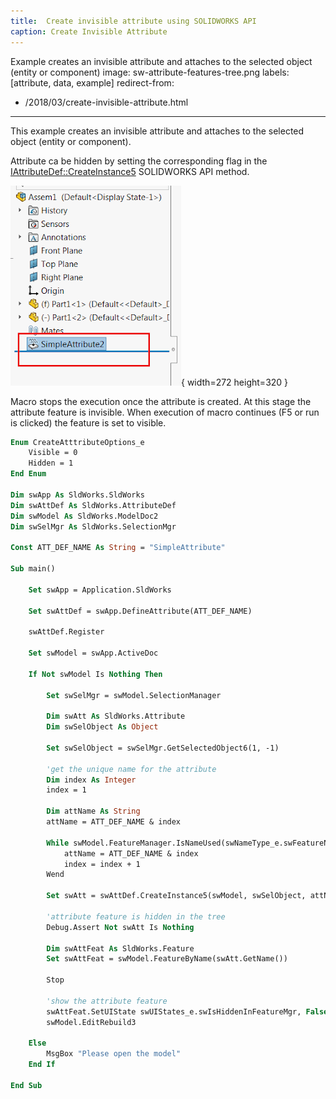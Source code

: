 ```yaml
---
title:  Create invisible attribute using SOLIDWORKS API
caption: Create Invisible Attribute
---
```

 Example creates an invisible attribute and attaches to the selected object (entity or component)
image: sw-attribute-features-tree.png
labels: [attribute, data, example]
redirect-from:
  - /2018/03/create-invisible-attribute.html
---
This example creates an invisible attribute and attaches to the selected object (entity or component).

Attribute ca be hidden by setting the corresponding flag in the [IAttributeDef::CreateInstance5](https://help.solidworks.com/2018/english/api/sldworksapi/solidworks.interop.sldworks~solidworks.interop.sldworks.iattributedef~createinstance5.html) SOLIDWORKS API method.

![Attribute feature inserted to the Feature Manager Tree](sw-attribute-features-tree.png){ width=272 height=320 }

Macro stops the execution once the attribute is created. At this stage the attribute feature is invisible.
When execution of macro continues (F5 or run is clicked) the feature is set to visible.

~~~ vb
Enum CreateAtttributeOptions_e
    Visible = 0
    Hidden = 1
End Enum

Dim swApp As SldWorks.SldWorks
Dim swAttDef As SldWorks.AttributeDef
Dim swModel As SldWorks.ModelDoc2
Dim swSelMgr As SldWorks.SelectionMgr

Const ATT_DEF_NAME As String = "SimpleAttribute"

Sub main()

    Set swApp = Application.SldWorks
    
    Set swAttDef = swApp.DefineAttribute(ATT_DEF_NAME)
    
    swAttDef.Register
    
    Set swModel = swApp.ActiveDoc
    
    If Not swModel Is Nothing Then
    
        Set swSelMgr = swModel.SelectionManager
        
        Dim swAtt As SldWorks.Attribute
        Dim swSelObject As Object
        
        Set swSelObject = swSelMgr.GetSelectedObject6(1, -1)
        
        'get the unique name for the attribute
        Dim index As Integer
        index = 1
        
        Dim attName As String
        attName = ATT_DEF_NAME & index
        
        While swModel.FeatureManager.IsNameUsed(swNameType_e.swFeatureName, attName)
            attName = ATT_DEF_NAME & index
            index = index + 1
        Wend
        
        Set swAtt = swAttDef.CreateInstance5(swModel, swSelObject, attName, CreateAtttributeOptions_e.Hidden, swInConfigurationOpts_e.swAllConfiguration)
        
        'attribute feature is hidden in the tree
        Debug.Assert Not swAtt Is Nothing
        
        Dim swAttFeat As SldWorks.Feature
        Set swAttFeat = swModel.FeatureByName(swAtt.GetName())
        
        Stop
        
        'show the attribute feature
        swAttFeat.SetUIState swUIStates_e.swIsHiddenInFeatureMgr, False
        swModel.EditRebuild3
        
    Else
        MsgBox "Please open the model"
    End If
    
End Sub


~~~


